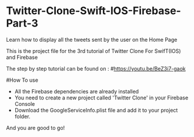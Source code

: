 # Twitter-Clone-Swift-IOS-Firebase-Part-3
Learn how to display all the tweets sent by the user on the Home Page

This is the project file for the 3rd tutorial of Twitter Clone For SwifT(IOS) and Firebase

The step by step tutorial can be found on :
#https://youtu.be/BeZ3i7-gaok

#How To use 

- All the Firebase dependencies are already installed
- You need to create a new project called 'Twitter Clone' in your Firebase Console
- Download the GoogleServiceInfo.plist file and add it to your project folder.

And you are good to go!